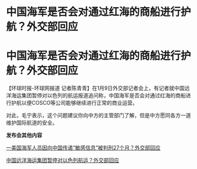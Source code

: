 # 中国海军是否会对通过红海的商船进行护航？外交部回应

# 中国海军是否会对通过红海的商船进行护航？外交部回应

【环球时报-环球网报道
记者陈青青】在1月9日外交部记者会上，有记者就中国远洋海运集团暂停对以色列的航运报道追问称，中国海军是否会对通过红海的商船进行护航以便COSCO等公司能够继续进行正常的商业运营。

对此，毛宁表示，这个问题建议你向中方的主管部门了解，但是中方愿同各方一道维护国际航道的安全。

**发布会其他内容**

[一美国海军人员因向中国传递“敏感信息”被判刑27个月？外交部回应](https://news.qq.com/rain/a/20240109A05CLC00)

[中国远洋海运集团暂停对以色列航运？外交部回应](https://news.qq.com/rain/a/20240109A05C6I00)

